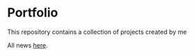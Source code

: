 # Portfolio

This repository contains a collection of projects created by me

All news [here](https://rockybalboa21.github.io/Portfolio-main/).

<img src="https://komarev.com/ghpvc/?username=RockyBalboa21&repo=Portfolio-main&style=flat-square&color=blue" alt=""/>





